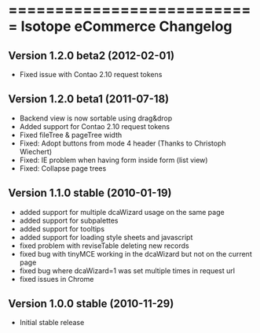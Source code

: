 ===========================
Isotope eCommerce Changelog
===========================

Version 1.2.0 beta2 (2012-02-01)
--------------------------------
- Fixed issue with Contao 2.10 request tokens

Version 1.2.0 beta1 (2011-07-18)
--------------------------------
- Backend view is now sortable using drag&drop
- Added support for Contao 2.10 request tokens
- Fixed fileTree & pageTree width
- Fixed: Adopt buttons from mode 4 header (Thanks to Christoph Wiechert)
- Fixed: IE problem when having form inside form (list view)
- Fixed: Collapse page trees

Version 1.1.0 stable (2010-01-19)
---------------------------------
- added support for multiple dcaWizard usage on the same page
- added support for subpalettes
- added support for tooltips
- added support for loading style sheets and javascript
- fixed problem with reviseTable deleting new records
- fixed bug with tinyMCE working in the dcaWizard but not on the current page
- fixed bug where dcaWizard=1 was set multiple times in request url
- fixed issues in Chrome

Version 1.0.0 stable (2010-11-29)
---------------------------------
- Initial stable release
